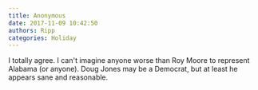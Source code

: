 ```yaml
---
title: Anonymous
date: 2017-11-09 10:42:50
authors: Ripp
categories: Holiday
---
```


 I totally agree.  I can't imagine anyone worse than Roy Moore to represent Alabama (or anyone).  Doug Jones may be a Democrat, but at least he appears sane and reasonable.